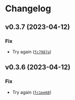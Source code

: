 # Changelog

<!--next-version-placeholder-->

## v0.3.7 (2023-04-12)
### Fix
* Try again ([`fc7987a`](https://github.com/katalytic/katalytic-files/commit/fc7987aade92aab06a2a82fc8793ce953593353e))

## v0.3.6 (2023-04-12)
### Fix
* Try again ([`fc1ee68`](https://github.com/katalytic/katalytic-files/commit/fc1ee68f3c1a06f36ca837e67a6a3a00ed669142))
